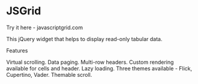 JSGrid
======

Try it here - javascriptgrid.com

This jQuery widget that helps to display read-only tabular data.

Features

Virtual scrolling.
Data paging.
Multi-row headers.
Custom rendering available for cells and header.
Lazy loading.
Three themes available - Flick, Cupertino, Vader.
Themable scroll.
